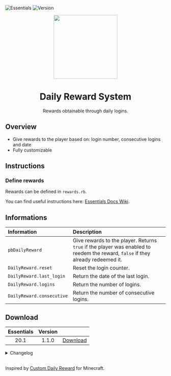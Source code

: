 ![Essentials](https://badgen.net/badge/Essentials/20.1/orange)
![Version](https://badgen.net/badge/Version/1.1.0/cyan)

<p align="center">
<img width="200px" src="https://user-images.githubusercontent.com/63038410/223847714-1e08b0df-4f95-493d-bfeb-8b31ba950c8f.png">
</p>

<h1 align="center">Daily Reward System</h1>

<p align="center">
Rewards obtainable through daily logins.
</p>

## Overview
- Give rewards to the player based on: login number, consecutive logins and date
- Fully customizable

## Instructions
### Define rewards
Rewards can be defined in `rewards.rb`.

You can find useful instructions here: [Essentials Docs Wiki](https://essentialsdocs.fandom.com/wiki/Essentials_Docs_Wiki).

## Informations
| Information               | Description                                                                                                                     |
| :------------------------ | :------------------------------------------------------------------------------------------------------------------------------ |
| `pbDailyReward`           | Give rewards to the player. Returns `true` if the player was enabled to reedem the reward, `false` if they already redeemed it. |
| `DailyReward.reset`       | Reset the login counter.                                                                                                        |
| `DailyReward.last_login`  | Return the date of the last login.                                                                                              |
| `DailyReward.logins`      | Return the number of logins.                                                                                                    |
| `DailyReward.consecutive` | Return the number of consecutive logins.                                                                                        |

## Download
| Essentials | Version |                                                                                                                                                             |
| :--------: | :-----: | :---------------------------------------------------------------------------------------------------------------------------------------------------------: |
|    20.1    |  1.1.0  | [Download](https://github.com/MickTK/Pokemon-Essentials-Plugins/raw/main/Daily%20Reward%20System/releases/v21.1/%5Bv1.1.0%5D%20Daily%20Reward%20System.zip) |

<details>
<summary>Changelog</summary>

- 1.1.0
  - Added getters
  - Added the update checker

</details>

<br>

Inspired by [Custom Daily Reward](https://www.curseforge.com/minecraft/mc-mods/custom-daily-reward?page=2) for Minecraft.

